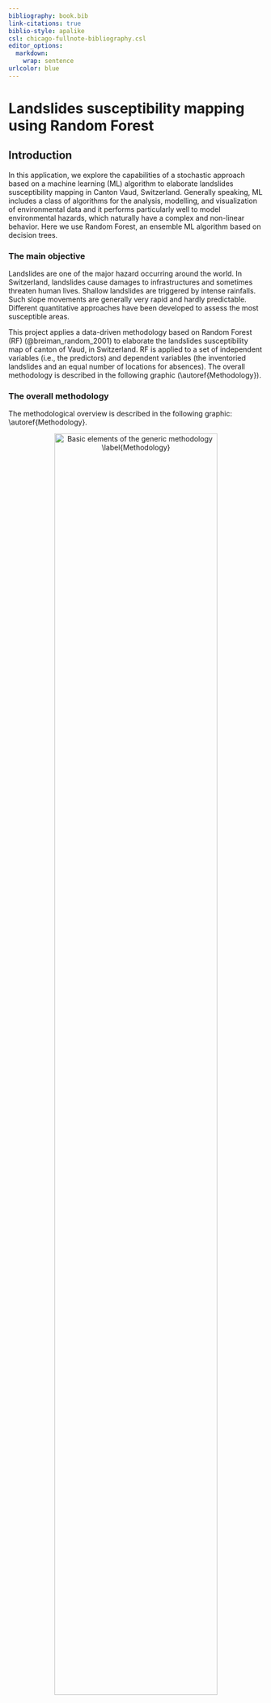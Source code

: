 ```yaml
---
bibliography: book.bib
link-citations: true
biblio-style: apalike
csl: chicago-fullnote-bibliography.csl
editor_options: 
  markdown: 
    wrap: sentence
urlcolor: blue
---
```




# Landslides susceptibility mapping using Random Forest

## Introduction

In this application, we explore the capabilities of a stochastic approach based on a machine learning (ML) algorithm to elaborate landslides susceptibility mapping in Canton Vaud, Switzerland.
Generally speaking, ML includes a class of algorithms for the analysis, modelling, and visualization of environmental data and it performs particularly well to model environmental hazards, which naturally have a complex and non-linear behavior.
Here we use Random Forest, an ensemble ML algorithm based on decision trees.

### The main objective

Landslides are one of the major hazard occurring around the world.
In Switzerland, landslides cause damages to infrastructures and sometimes threaten human lives.
Shallow landslides are triggered by intense rainfalls.
Such slope movements are generally very rapid and hardly predictable.
Different quantitative approaches have been developed to assess the most susceptible areas.

This project applies a data-driven methodology based on Random Forest (RF) (@breiman_random_2001) to elaborate the landslides susceptibility map of canton of Vaud, in Switzerland.
RF is applied to a set of independent variables (i.e., the predictors) and dependent variables (the inventoried landslides and an equal number of locations for absences).
The overall methodology is described in the following graphic (\autoref{Methodology}).

### The overall methodology

The methodological overview is described in the following graphic: \autoref{Methodology}.

<div class="figure" style="text-align: center">
<img src="images/Methodology.png" alt="Basic elements of the generic methodology \label{Methodology}" width="80%" height="80%" />
<p class="caption">(\#fig:gen-met)Basic elements of the generic methodology \label{Methodology}</p>
</div>

### Load libraries

To perform the analysis, you have first to install the following libraries:

-   **library(terra)**: Methods for spatial data analysis with vector (points, lines, polygons) and raster (grid) data.

-   **library(sp)**: Classes and methods for spatial data.

-   **library(readr)**: The goal of 'readr' is to provide a fast and friendly way to read rectangular data (like 'csv', 'tsv', and 'fwf').

-   **library(randomForest)**: Classification and regression based on a forest of trees using random inputs, based on Breiman (2001) <doi:10.1023/A:1010933404324>.

-   **library(dplyr)**: It is the next iteration of plyr, focused on tools for working with data frames (hence the d in the name).

-   **library(pROC)**: Allowing to compute, analyze ROC curves, and

    -   **library(plotROC)** to display ROC curve

-   **(ggplot2)**: Is a system for declaratively creating graphics.

**List of the loaded libraries**


```
##  [1] "plotROC"      "ggplot2"      "pROC"         "dplyr"        "randomForest"
##  [6] "readr"        "terra"        "distill"      "stats"        "graphics"    
## [11] "grDevices"    "utils"        "datasets"     "methods"      "base"
```

## Import and process geodata

Import *landslides punctual dataset* presences and absences (LS_pa) and *predictors* (in raster format).
This help the exploratory data analyses step and to understand the input data structure.

### Landslides dataset

The **landslide inventory** has been provided by the environmental office of the canton of Vaud.
Only *shallow landslides* are used for susceptibility modelling.
One pixel per landslide-area (namely the one located at the highest elevation) has been extracted.
Since the landslide scarp is located in the upper part of the polygon, it makes sense to consider the highest pixel to characterize each single event.

Our model includes the implementation of the landslide **pseudo-absences**, which are the areas where the hazardous events did not took place (i.e. landslide location is known and the mapped footprint areas are available, but the non-landslide areas have to be defined).
Indeed, to assure a good generalization of the model and to avoid the overestimation of the absence, pseudo-absences need to be generated in all the cases where they are not explicitly expressed.
In this case study, an equal number of point as for presences has been randomly generated in the study area, except within landslides polygons, lakes and glaciers (that is what is called "validity domain", where events could potentially occur).

**The landslides dataset**


``` r
# Import the boundary of Canton Vaud 
Vaud <- vect("data/RF/Vaud_CH.shp")
Lake <- vect("data/RF/Lakes_VD.shp")


# Import the landslides dataset (dependent variable)
LS_pa <- read.csv("data/RF/LS_pa.csv") 

# Convert the numeric values (0/1) as factor 
##(i.e. categorical value)
LS_pa$LS<-as.factor(LS_pa$LS)

LS_vect<-vect(LS_pa, geom=c("X", "Y"),crs=crs(Vaud))

# Display the structure (str) and result summaries (summary)
str(LS_vect)
summary(LS_vect)

# Plot the events
plot(Vaud)
plot(Lake, col="lightblue", add=TRUE)
plot(LS_vect, col=LS_pa$LS, pch=20, cex=0.5, add=TRUE)
```

<img src="05-RF_Cl_files/figure-html/import-data-1.png" width="672" style="display: block; margin: auto;" />

### Predictor variables

Selecting predictive variables is a key stage of landslide susceptibility modelling when using a data-driven approach.
There is no consensus about the number of variables and which variables should be used.
In the present exercice e will use the following:

-   **DEM (digital elevation model)**: provided by the Swiss Federal Offce of Topography.
    The elevation is not a direct conditioning factor for landslide; however, it can reflect differences in vegetation characteristics and soil

-   **Slope**: is one of the most explicating factor in landslide susceptibility modelling.

$$Slope = arctan(\sqrt{(dz/dx)^2 + (dz/dy)^2)} * (\pi/2)$$

-   **Curvature**: curvature is widely used in landslide susceptibility modelling.
    It allows assessing the water flow acceleration and sediment transport process (*profile curvature*) and the water flow propensity to converge and diverge (*plan curvature*).
    They were derived from DEM using the curvature tool in ArcGIS.

-   **TWI (topographical water index)**: topography plays a key role in the spatial distribution of soil hydrological conditions.
    Defining $\alpha$ as the upslope contributing area describing the propensity of a cell to receive water, and $\beta$ as the slope angle, TWI (compute by the formula below), reflects the propensity of a cell to evacuate water:

$$TWI=ln(\alpha/tan(\beta))$$

-   **Distance to roads**: roads build in mountainous areas often cut the slope, weakening the cohesion of the soil.
    Moreover, roads surfaces are highly impermeable.
    This raster has been elaborated using the euclidean distance tool in ArcGIS, from the swissTLMRegio map where roads are represented by lines.

-   **Land Cover**: developed by the Swiss administration and based on aerial photographs and control points.
    It includes 27 categories distributed in the following 6 domains: human modified surfaces, herbaceous vegetation, shrubs vegetation, tree vegetation, surfaces without vegetation, water surfaces (glaciers included).

-   **Geology**: The use of the lithology increase the performance of the susceptibility landslide models.
    We use here the map elaborated by the Canton Vaud, defining the geotypes and reclassified in 10 classes in order to differentiate sedimentary rocks.

Than the predictor variables have to be aggregated into single object, storing multiple raster.
We use here the generic function **c** to combine the single raster into multiple raster objet.


``` r
## Import raster (independent variables) 25 meter resolution

landCover<-as.factor(rast("data/RF/landCover.tif"))
geology<-as.factor(rast("data/RF/Geological_classes.tif"))

planCurv<-rast("data/RF/plan_curvature.tif")/100
profCurv<-rast("data/RF/profil_curvature.tif")/100

# this because ArcGIS multiply curvature values by 100

TWI <- rast("data/RF/TWI.tif")
Slope <- rast("data/RF/Slope.tif")
dem <- rast("data/RF/DEM.tif")
dist <- rast("data/RF/dist_roads.tif")

# Combine raster

features<-c(dist, dem, landCover, TWI, planCurv, profCurv, Slope, geology)

# renames features as in LS
names(features)<-c("distRoad", "DEM", "landCover", "TWI", "planCurv", "profCurv", "slope", "geology")

# mask to DEM extension
features <- terra::mask(features, dem)

plot(features)
```

<img src="05-RF_Cl_files/figure-html/import-raster-1.png" width="672" style="display: block; margin: auto;" />

### The use of categorical variables in Machine Learning

The majority of ML algorithms (e.g., support vector machines, artificial neural network, deep learning) makes predictions on the base of the proximity between the values of the predictors, computed in terms of euclidean distance.
This means that these algorithms can not handle directly categorical values (i.e., qualitative descriptors).
Thus, in most of the cases, categorical variables need to be transformed into a numerical format.
One of the advantage of using Random Forest (as implemented in R) is that it can handle directly categorical variables, since the algorithm operate by constructing a multitude of decision trees at training time and the best split is chosen just by counting the proportion of each class observation.

To understand the characteristics of the categorical variables, you can plot the tow raster **Land Cover** and **Geology** by using their original classes and look at the attribute table to analyse the corresponding definitions.


``` r
plot(geology)
```

<img src="05-RF_Cl_files/figure-html/geology-map-1.png" width="672" style="display: block; margin: auto;" />

``` r
plot(landCover)
```

<img src="05-RF_Cl_files/figure-html/geology-map-2.png" width="672" style="display: block; margin: auto;" />

<div class="figure" style="text-align: center">
<img src="data/RF/Cat_classes.png" alt="Categorical variables \label{Cat_class}" width="80%" height="80%" />
<p class="caption">(\#fig:cat_class)Categorical variables \label{Cat_class}</p>
</div>

\newpage

## Extract velues

In this step, you will extract the values of the predictors at each location in the landslides (presences and absences) dataset.
The final output represents the input dataset with dependent (LS = landslides) and independent (raster features) variables.

**The final input dataset**


``` r
# Extract values from the raster dataset (features)
LS_input <-extract(features, LS_vect, method="simple",  xy=TRUE)

LS_input$LS <- as.factor(LS_vect$LS) # add LS
str(LS_input) # explore the dataset

# remove extra column (ID)
LS_input <- LS_input[,2:ncol(LS_input)]
LS_input<-na.omit(LS_input)

# Explore the newly created input dataset
head(LS_input)
str(LS_input)
```

### Split the input dataset into training (80%) and testing (20%)

A well-established procedure in ML is to split the input dataset into training, validation, and testing.

-   The **training dataset** is needed to calibrate the parameters of the model, which will be used to get predictions on new data.

-   The purpose of the **validation dataset** is to optimize the hyperparameter of the model (*training phase*).
    **NB**: in Random Forest this subset is represented by the Out-Of-Bag (**OOB**)!

-   To provide an unbiased evaluation of the final model and to assess its performance, results are then predicted over unused observations (*prediction phase*), defined as the **testing dataset**.


``` r
# Shuffle the rows
set.seed(123) # to ensure reproducibility 
LS_input_sh<-LS_input [sample(nrow(LS_input), nrow(LS_input)), ] 

# Split the input dataset into training (80%) and testing (20%)
n <- nrow (LS_input_sh)
set.seed(123)
n_train <- round(0.80 * n) 
train_indices <- sample(1:n, n_train)

# Create indices
LS_train <- LS_input_sh[train_indices, ]  
LS_test <- LS_input_sh[-train_indices, ]

# Count the number of elements in the two subset: training and testing
count(LS_train)
count(LS_test)
```

## Run Random Forest

Computationally, a subset of the training dataset is generated by bootstrapping (i.e. random sampling with replacement).
For each subset a decision tree is grown and, at each split, the algorithm randomly selects a number of variables (*mtry*) and it computes the Gini index to identify the best one.
The process stops when each node contains less than a fixed number of data points.
The fundamental hyperparameters that needs to be defined in RF are *mtry* and the total number of trees (*ntrees*).

The prediction error on the training dataset is finally assessed by evaluating predictions on those observations that were not used in the subset, defined as "out-of-bag" (**OOB**).
This values is used the optimize the values of the hyperparameters, by a trial and error process (that is, trying to minimize the OOB estimate of error rate).


``` r
# Set the seed of R‘s random number generator, 
## this is useful for creating simulations that can be reproduced.
set.seed(123) 

# Run RF model
RF_LS<-randomForest(y=LS_train$LS, x=LS_train[1:8],data=LS_train, ntree=500, mtry=3,importance=TRUE)
```

### RF main outputs

Printing the results of RF allows you to gain insight into the outputs of the implemented model, namely the following: - a summary of the model hyperparameters - the OOB estimate of error rate - the confusion matrix; in this case a 2x2 matrix used for evaluating the performance of the classification model (1-presence vs 0-absence).

The plotting the of the error rate is useful to estimate the decreasing values on the OOB and on the predictions (presence (1) / absence (0)) over increasing number of trees.


``` r
# Print the model setting
print(RF_LS) 
```

```
## 
## Call:
##  randomForest(x = LS_train[1:8], y = LS_train$LS, ntree = 500,      mtry = 3, importance = TRUE, data = LS_train) 
##                Type of random forest: classification
##                      Number of trees: 500
## No. of variables tried at each split: 3
## 
##         OOB estimate of  error rate: 16%
## Confusion matrix:
##      0    1 class.error
## 0 1691  397   0.1901341
## 1  267 1795   0.1294859
```

``` r
# Show the predicted probability values
RF.predict <- predict(RF_LS,type="prob")
head(RF.predict) # 0 = absence ; 1 = presence
```

```
##               0          1
## 2063 0.28795812 0.71204188
## 1750 0.02259887 0.97740113
## 688  0.76506024 0.23493976
## 3301 1.00000000 0.00000000
## 4401 0.98514851 0.01485149
## 1166 0.05113636 0.94886364
```

``` r
# Plot the OOB error rate
plot(RF_LS)  
legend(x="topright", legend=c("perd 0", "pred 1", "OOB error"), 
 col=c("red", "green", "black"), lty=1:2, cex=0.8)
```

<img src="05-RF_Cl_files/figure-html/RF-outputs-1.png" width="672" style="display: block; margin: auto;" />

### Model evaluation

The prediction capability of the implemented RF model can be evaluated by predicting the results over previously unseen data, that is the testing dataset.
The *Area Under the "Receiver Operating Characteristic (ROC)" Curve* (**AUC**) represents the evaluation score used here as indicator of the goodness of the model in classifying areas more susceptible to landslides.
ROC curve is a graphical technique based on the plot of the percentage of correct classification (the true positives rate) against the false positives rate (occurring when an outcome is incorrectly predicted as belonging to the class "1" when it actually belongs to the class "0"), evaluates for many thresholds.
The AUC value lies between 0.5, denoting a bad classifier, and 1, denoting an excellent classifier, which, on the other hand, can in this case overfit.


``` r
# Make predictions on the testing dataset
RFpred_test <- predict(object = RF_LS, newdata = LS_test, type="prob")

# Make predictions on the validation dataset (taining using the Out-of-bag)
RFpred_oob <- predict(object = RF_LS, newdata = LS_train, type="prob", OOB=TRUE)

roc_test <- roc(LS_test$LS, RFpred_test[,2])
roc_oob <- roc(LS_train$LS, RFpred_oob[,2])

plot.new()
plot(1-roc_test$specificities, roc_test$sensitivities, type = 'l', col = 'blue',  xlab = "False positive rate", ylab = "True positive rate")
lines(1-roc_oob$specificities, roc_oob$sensitivities, type = 'l', col = 'red')
```

<img src="05-RF_Cl_files/figure-html/RF-val-1.png" width="672" style="display: block; margin: auto;" />

``` r
# Print AUC values
roc_test
roc_oob
```

## Susceptibility map

You have now all the elements to elaborate the final landslide susceptibility map.
This will be achieved by making predictions (of presence only) based on the values of the predictors, which are stored into multiple raster named \*features\*, created above.


``` r
# Convert the input multiple raster to data frame 
features_df<-as.data.frame(features, xy=TRUE, na.rm=TRUE) 

# Predict results of RF (probability of fires presence: index = 2) to the feature space 
## this operation can take several minuts to run!
scp_map<-predict(object = RF_LS, newdata = features_df, type="prob", index=2) 

scp_df=as.data.frame(scp_map) # convert to data frame
# get coordinates 
scp_df$X=features_df$x
scp_df$Y=features_df$y

# Convert to raster the probability to get a landslide
## 3=X, 4=Y, 2=probability of presence (1)
scp_rast=rast(scp_df[,c(3,4,2)],type="xyz")
summary(scp_rast)
plot(scp_rast)
```

<img src="05-RF_Cl_files/figure-html/Scp-map-1.png" width="672" style="display: block; margin: auto;" />

``` r
# Save all outputs
## this operation can take several minuts to run!
save.image(file="LSM_RF.RData")

# Export susceptibility map as raster
writeRaster(scp_rast,"Susceptibility_LSmap.tif",overwrite=T) 
```

### Class intervals for decision maker

What can you say by looking at the map?
Actually a risk heat map is a data visualization tool for communicating the level for a specific risk to occur.
These maps helps authorities to identify and prioritize the risks associated with a given hazard.

Normally an authority (i.e., a decision maker) prioritize its efforts based on the available resources it has.
So, it can be more useful to detect the areas with the highest probability of burning based given intervals (i.e., breaks).
The authority can thus concentrate its resources for preventive actions on a given percentage (such as 5%, 10%, or 20%) of the area with the highest probability of burning, instead of concentrate on the areas with a "stochastic" output probability value of 0.8 (for example).

-   Susceptibility maps based on equal intervals, five classes (each 20%)


``` r
library("RColorBrewer")
plot(scp_rast, xlab = "East [m]", ylab = "North [m]", main = "Landslides susceptibility map", col = rev(c('#a50026','#d73027','#f46d43','#fdae61','#fee08b','#d9ef8b')))
```

<img src="05-RF_Cl_files/figure-html/equal-interval-map-1.png" width="672" style="display: block; margin: auto;" />

-   Breaks chosen based on the **summary statics**: these values corresponds to 0-25%-50%-75%-100% of the p-value distribution.


``` r
brk<-c(0, 0.03, 0.14, 0.43, 1) 

plot(scp_rast, xlab = "East [m]", ylab = "North [m]", 
     main = "Landslides susceptibility map", 
     col = rev(c("brown", "orange", "yellow", "grey")), breaks=brk) 
```

<img src="05-RF_Cl_files/figure-html/quantile-map-1.png" width="672" style="display: block; margin: auto;" />

-   Breaks chosen based on well-established **percentile classes**


``` r
# Output predicted values are transformed to a vector
pred.vect <- as.vector(scp_map[, 2])

# The function "quantile" is used to fix classes
qtl.pred <- quantile(pred.vect,probs=c(0.25,0.5,0.75,0.85,0.95), na.rm = TRUE)
qtl.pred
```

```
##   25%   50%   75%   85%   95% 
## 0.026 0.138 0.424 0.606 0.824
```

``` r
# and then extract the corresponding values
qtl.int<- c(0,0.03,0.14,0.42,0.6,0.82,1)
plot(scp_rast, xlab = "East [m]", ylab = "North [m]", 
     main = "Landslides susceptibility map", 
     col = rev(c("brown", "red", "orange","yellow", "green", "grey")), breaks=qtl.int)
```

<img src="05-RF_Cl_files/figure-html/percentile-map-1.png" width="672" style="display: block; margin: auto;" />

## Conclusions and further analyses

This exercise allowed you to familiarize with Random Forest, by the proposed application about landslides susceptibility mapping and variables importance assessment.

To be sure that everything is perfectly clear for you, we propose you to **answer the following questions** and to discuss your answers with the other participants to the course or directly with the teacher.

1)  Why is it important to implement the pseudo-absence, other that the presences (i.e., the observations) in a data-driven modelization?

2)  What is the difference between a numerical and a categorical variable?
    Give some examples of both types.
    Why RF can handle directly native categorical variables?
    Is it the same for other algorithms (like logistic regression or neural network)?

3)  Which is the values of the OOB estimate error rate of your model?
    Which parameters you can change to try to reduce it?
    Be brave and do it (i.e., change the values for *ntree* and *mtry,* than analyse which values for the AUC you obtain and which model perform better.

    \newpage

## References

The research framework that inspired this computational lab refers to a pioneering study in susceptibility mapping for wildfire events by [@tonini_machine_2020] and further developed for the assessment of variable importance by [@trucchia_machine-learning_2022].
